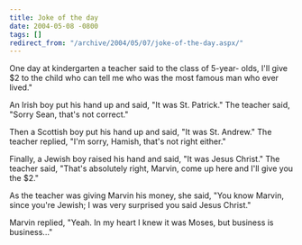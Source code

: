 ```yaml
---
title: Joke of the day
date: 2004-05-08 -0800
tags: []
redirect_from: "/archive/2004/05/07/joke-of-the-day.aspx/"
---
```


One day at kindergarten a teacher said to the class of 5-year- olds,
I'll give $2 to the child who can tell me who was the most famous man
who ever lived."

An Irish boy put his hand up and said, "It was St. Patrick." The teacher
said, "Sorry Sean, that's not correct."

Then a Scottish boy put his hand up and said, "It was St. Andrew." The
teacher replied, "I'm sorry, Hamish, that's not right either."

Finally, a Jewish boy raised his hand and said, "It was Jesus Christ."
The teacher said, "That's absolutely right, Marvin, come up here and
I'll give you the $2."

As the teacher was giving Marvin his money, she said, "You know Marvin,
since you're Jewish; I was very surprised you said Jesus Christ."

Marvin replied, "Yeah. In my heart I knew it was Moses, but business is
business..."

